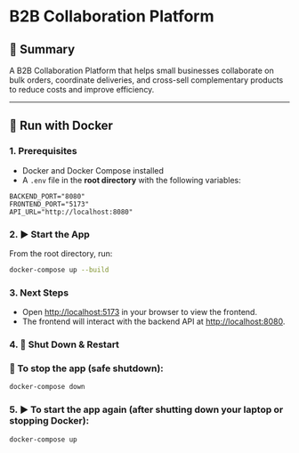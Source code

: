 # B2B Collaboration Platform

## 📝 Summary

A B2B Collaboration Platform that helps small businesses collaborate on bulk orders, coordinate deliveries, and cross-sell complementary products to reduce costs and improve efficiency.

---

## 🐳 Run with Docker

### 1. Prerequisites
- Docker and Docker Compose installed
- A `.env` file in the **root directory** with the following variables:

```env
BACKEND_PORT="8080"
FRONTEND_PORT="5173"
API_URL="http://localhost:8080"
```

### 2. ▶️ Start the App

From the root directory, run:

```bash
docker-compose up --build
```

### 3. Next Steps

- Open [http://localhost:5173](http://localhost:5173) in your browser to view the frontend.
- The frontend will interact with the backend API at [http://localhost:8080](http://localhost:8080).

### 4. 🔁 Shut Down & Restart

### 🛑 To stop the app (safe shutdown):
```bash
docker-compose down
```

### 5. ▶️ To start the app again (after shutting down your laptop or stopping Docker):

```bash
docker-compose up
```
